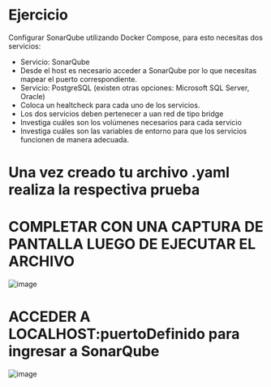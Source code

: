 # Ejercicio
Configurar SonarQube utilizando Docker Compose, para esto necesitas dos servicios:
- Servicio: SonarQube
- Desde el host es necesario acceder a SonarQube por lo que necesitas mapear el puerto correspondiente.
- Servicio: PostgreSQL (existen otras opciones: Microsoft SQL Server, Oracle)
- Coloca un healtcheck para cada uno de los servicios.
- Los dos servicios deben pertenecer a uan red de tipo bridge
- Investiga cuáles son los volúmenes necesarios para cada servicio
- Investiga cuáles son las variables de entorno para que los servicios funcionen de manera adecuada.
  
# Una vez creado tu archivo .yaml realiza la respectiva prueba 

# COMPLETAR CON UNA CAPTURA DE PANTALLA LUEGO DE EJECUTAR EL ARCHIVO
![image](https://github.com/jossC11/2024A-ISWD633-Practica5/assets/94476123/ee67e958-e65a-4aa2-a242-df9c78a379e6)
# ACCEDER A LOCALHOST:puertoDefinido para ingresar a SonarQube
![image](https://github.com/jossC11/2024A-ISWD633-Practica5/assets/94476123/1370ccf5-bf43-467a-b254-10e1131a4837)

